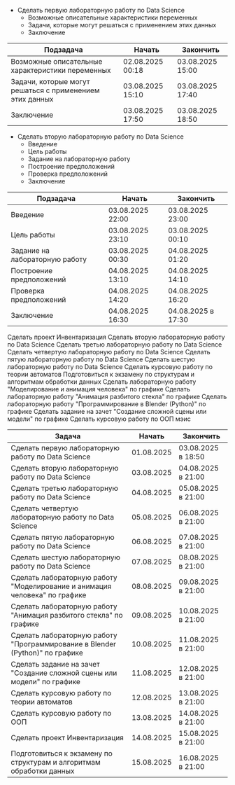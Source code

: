 * Сделать первую лабораторную работу по Data Science
    * Возможные описательные характеристики переменных
    * Задачи, которые могут решаться с применением этих данных
    * Заключение

| Подзадача                                                | Начать           | Закончить        |
| -------------------------------------------------------- | ---------------- | ---------------- |
| Возможные описательные характеристики переменных         | 02.08.2025 00:18 | 03.08.2025 15:00 |
| Задачи, которые могут решаться с применением этих данных | 03.08.2025 15:10 | 03.08.2025 17:40 |
| Заключение                                               | 03.08.2025 17:50 | 03.08.2025 18:50 |
* Сделать вторую лабораторную работу по Data Science
    * Введение
    * Цель работы
    * Задание на лабораторную работу
    * Построение предположений
    * Проверка предположений
    * Заключение

| Подзадача                      | Начать           | Закончить          |
| ------------------------------ | ---------------- | ------------------ |
| Введение                       | 03.08.2025 22:00 | 03.08.2025 23:00   |
| Цель работы                    | 03.08.2025 23:10 | 03.08.2025 00:10   |
| Задание на лабораторную работу | 03.08.2025 00:30 | 04.08.2025 01:20   |
| Построение предположений       | 04.08.2025 13:10 | 04.08.2025 14:10   |
| Проверка предположений         | 04.08.2025 14:20 | 04.08.2025 16:20   |
| Заключение                     | 04.08.2025 16:30 | 04.08.2025 в 17:30 |
Сделать проект Инвентаризация
Сделать вторую лабораторную работу по Data Science
Сделать третью лабораторную работу по Data Science
Сделать четвертую лабораторную работу по Data Science
Сделать пятую лабораторную работу по Data Science
Сделать шестую лабораторную работу по Data Science
Сделать курсовую работу по теории автоматов
Подготовиться к экзамену по структурам и алгоритмам обработки данных
Сделать лабораторную работу "Моделирование и анимация человека" по графике
Сделать лабораторную работу "Анимация разбитого стекла" по графике
Сделать лабораторную работу "Программирование в Blender (Python)" по графике
Сделать задание на зачет "Создание сложной сцены или модели" по графике
Сделать курсовую работу по ООП
мэис

| Задача                                                                       | Начать     | Закончить          |
| ---------------------------------------------------------------------------- | ---------- | ------------------ |
| Сделать первую лабораторную работу по Data Science                           | 01.08.2025 | 03.08.2025 в 18:50 |
| Сделать вторую лабораторную работу по Data Science                           | 03.08.2025 | 04.08.2025 в 21:00 |
| Сделать третью лабораторную работу по Data Science                           | 04.08.2025 | 05.08.2025 в 21:00 |
| Сделать четвертую лабораторную работу по Data Science                        | 05.08.2025 | 06.08.2025 в 21:00 |
| Сделать пятую лабораторную работу по Data Science                            | 06.08.2025 | 07.08.2025 в 21:00 |
| Сделать шестую лабораторную работу по Data Science                           | 07.08.2025 | 08.08.2025 в 21:00 |
| Сделать лабораторную работу "Моделирование и анимация человека" по графике   | 08.08.2025 | 09.08.2025 в 21:00 |
| Сделать лабораторную работу "Анимация разбитого стекла" по графике           | 09.08.2025 | 10.08.2025 в 21:00 |
| Сделать лабораторную работу "Программирование в Blender (Python)" по графике | 10.08.2025 | 11.08.2025 в 21:00 |
| Сделать задание на зачет "Создание сложной сцены или модели" по графике      | 11.08.2025 | 12.08.2025 в 21:00 |
| Сделать курсовую работу по теории автоматов                                  | 12.08.2025 | 13.08.2025 в 21:00 |
| Сделать курсовую работу по ООП                                               | 13.08.2025 | 14.08.2025 в 21:00 |
| Сделать проект Инвентаризация                                                | 14.08.2025 | 15.08.2025 в 21:00 |
| Подготовиться к экзамену по структурам и алгоритмам обработки данных         | 15.08.2025 | 16.08.2025 в 21:00 |


